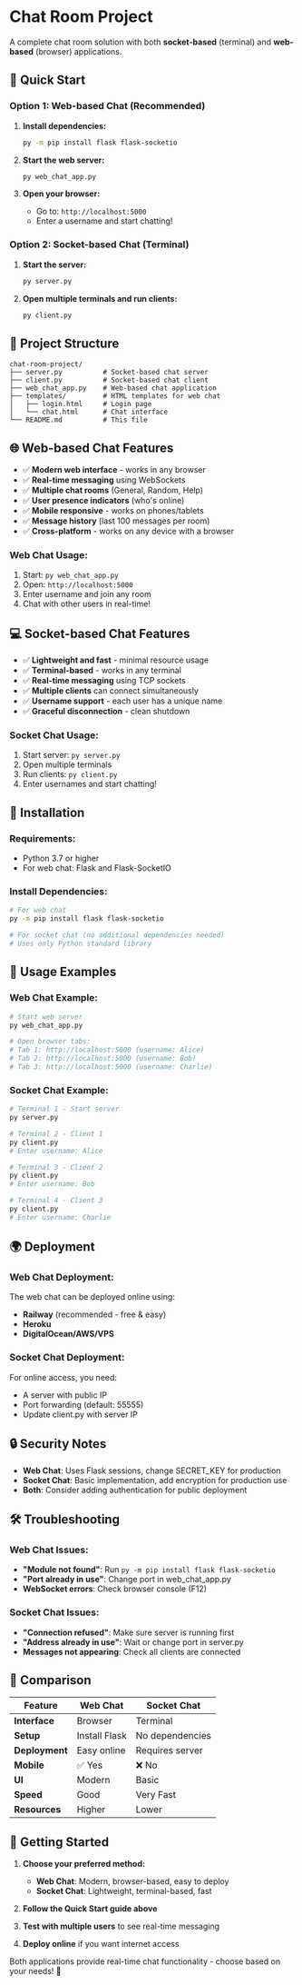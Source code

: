 # Chat Room Project

A complete chat room solution with both **socket-based** (terminal) and **web-based** (browser) applications.

## 🚀 Quick Start

### **Option 1: Web-based Chat (Recommended)**

1. **Install dependencies:**
   ```bash
   py -m pip install flask flask-socketio
   ```

2. **Start the web server:**
   ```bash
   py web_chat_app.py
   ```

3. **Open your browser:**
   - Go to: `http://localhost:5000`
   - Enter a username and start chatting!

### **Option 2: Socket-based Chat (Terminal)**

1. **Start the server:**
   ```bash
   py server.py
   ```

2. **Open multiple terminals and run clients:**
   ```bash
   py client.py
   ```

## 📁 Project Structure

```
chat-room-project/
├── server.py          # Socket-based chat server
├── client.py          # Socket-based chat client  
├── web_chat_app.py    # Web-based chat application
├── templates/         # HTML templates for web chat
│   ├── login.html     # Login page
│   └── chat.html      # Chat interface
└── README.md          # This file
```

## 🌐 Web-based Chat Features

- ✅ **Modern web interface** - works in any browser
- ✅ **Real-time messaging** using WebSockets
- ✅ **Multiple chat rooms** (General, Random, Help)
- ✅ **User presence indicators** (who's online)
- ✅ **Mobile responsive** - works on phones/tablets
- ✅ **Message history** (last 100 messages per room)
- ✅ **Cross-platform** - works on any device with a browser

### **Web Chat Usage:**
1. Start: `py web_chat_app.py`
2. Open: `http://localhost:5000`
3. Enter username and join any room
4. Chat with other users in real-time!

## 💻 Socket-based Chat Features

- ✅ **Lightweight and fast** - minimal resource usage
- ✅ **Terminal-based** - works in any terminal
- ✅ **Real-time messaging** using TCP sockets
- ✅ **Multiple clients** can connect simultaneously
- ✅ **Username support** - each user has a unique name
- ✅ **Graceful disconnection** - clean shutdown

### **Socket Chat Usage:**
1. Start server: `py server.py`
2. Open multiple terminals
3. Run clients: `py client.py`
4. Enter usernames and start chatting!

## 🔧 Installation

### **Requirements:**
- Python 3.7 or higher
- For web chat: Flask and Flask-SocketIO

### **Install Dependencies:**
```bash
# For web chat
py -m pip install flask flask-socketio

# For socket chat (no additional dependencies needed)
# Uses only Python standard library
```

## 🎯 Usage Examples

### **Web Chat Example:**
```bash
# Start web server
py web_chat_app.py

# Open browser tabs:
# Tab 1: http://localhost:5000 (username: Alice)
# Tab 2: http://localhost:5000 (username: Bob)
# Tab 3: http://localhost:5000 (username: Charlie)
```

### **Socket Chat Example:**
```bash
# Terminal 1 - Start server
py server.py

# Terminal 2 - Client 1
py client.py
# Enter username: Alice

# Terminal 3 - Client 2  
py client.py
# Enter username: Bob

# Terminal 4 - Client 3
py client.py
# Enter username: Charlie
```

## 🌍 Deployment

### **Web Chat Deployment:**
The web chat can be deployed online using:
- **Railway** (recommended - free & easy)
- **Heroku**
- **DigitalOcean/AWS/VPS**

### **Socket Chat Deployment:**
For online access, you need:
- A server with public IP
- Port forwarding (default: 55555)
- Update client.py with server IP

## 🔒 Security Notes

- **Web Chat**: Uses Flask sessions, change SECRET_KEY for production
- **Socket Chat**: Basic implementation, add encryption for production use
- **Both**: Consider adding authentication for public deployment

## 🛠️ Troubleshooting

### **Web Chat Issues:**
- **"Module not found"**: Run `py -m pip install flask flask-socketio`
- **"Port already in use"**: Change port in web_chat_app.py
- **WebSocket errors**: Check browser console (F12)

### **Socket Chat Issues:**
- **"Connection refused"**: Make sure server is running first
- **"Address already in use"**: Wait or change port in server.py
- **Messages not appearing**: Check all clients are connected

## 📱 Comparison

| Feature | Web Chat | Socket Chat |
|---------|----------|-------------|
| **Interface** | Browser | Terminal |
| **Setup** | Install Flask | No dependencies |
| **Deployment** | Easy online | Requires server |
| **Mobile** | ✅ Yes | ❌ No |
| **UI** | Modern | Basic |
| **Speed** | Good | Very Fast |
| **Resources** | Higher | Lower |

## 🎉 Getting Started

1. **Choose your preferred method:**
   - **Web Chat**: Modern, browser-based, easy to deploy
   - **Socket Chat**: Lightweight, terminal-based, fast

2. **Follow the Quick Start guide above**

3. **Test with multiple users** to see real-time messaging

4. **Deploy online** if you want internet access

Both applications provide real-time chat functionality - choose based on your needs! 🚀 

